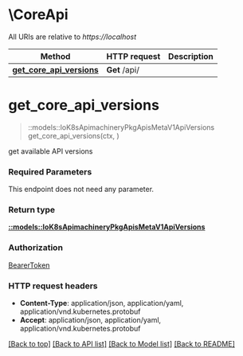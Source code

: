 # \CoreApi

All URIs are relative to *https://localhost*

Method | HTTP request | Description
------------- | ------------- | -------------
[**get_core_api_versions**](CoreApi.md#get_core_api_versions) | **Get** /api/ | 


# **get_core_api_versions**
> ::models::IoK8sApimachineryPkgApisMetaV1ApiVersions get_core_api_versions(ctx, )


get available API versions

### Required Parameters
This endpoint does not need any parameter.

### Return type

[**::models::IoK8sApimachineryPkgApisMetaV1ApiVersions**](io.k8s.apimachinery.pkg.apis.meta.v1.APIVersions.md)

### Authorization

[BearerToken](../README.md#BearerToken)

### HTTP request headers

 - **Content-Type**: application/json, application/yaml, application/vnd.kubernetes.protobuf
 - **Accept**: application/json, application/yaml, application/vnd.kubernetes.protobuf

[[Back to top]](#) [[Back to API list]](../README.md#documentation-for-api-endpoints) [[Back to Model list]](../README.md#documentation-for-models) [[Back to README]](../README.md)

